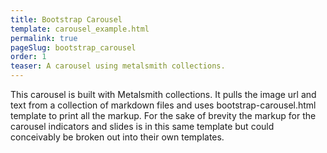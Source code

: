 ```yaml
---
title: Bootstrap Carousel
template: carousel_example.html
permalink: true
pageSlug: bootstrap_carousel
order: 1
teaser: A carousel using metalsmith collections.
---
```

This carousel is built with Metalsmith collections. It pulls the image url and text from a collection of markdown files and uses bootstrap-carousel.html template to print all the markup. For the sake of brevity the markup for the carousel indicators and slides is in this same template but could conceivably be broken out into their own templates.
